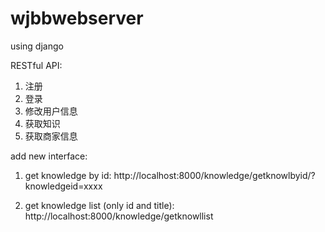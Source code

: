 wjbbwebserver
=============

using django


RESTful API:

1. 注册
2. 登录
3. 修改用户信息
4. 获取知识
5. 获取商家信息






add new interface:

1. get knowledge by id:
http://localhost:8000/knowledge/getknowlbyid/?knowledgeid=xxxx

2. get knowledge list (only id and title):
http://localhost:8000/knowledge/getknowllist
